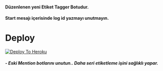 #### Düzenlenen yeni Etiket Tagger Botudur. 
#### Start mesajı içerisinde log id yazmayı unutmayın. 

# Deploy
[![Deploy To Heroku](https://www.herokucdn.com/deploy/button.svg)](https://heroku.com/deploy?template=https://github.com/Mehmetbaba55/New-Mention-Tag)


##### - Eski Mention botlarını unutun.. Daha seri etiketleme işini sağlıklı yapar. 
